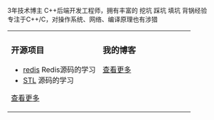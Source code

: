  
3年技术博主 
C++后端开发工程师，拥有丰富的 挖坑 踩坑 填坑 背锅经验    
专注于C++/C，对操作系统、网络、编译原理也有涉猎	 


<table><tr>
<td valign="top" width="50%">

### 开源项目  
	
- [redis](https://github.com/chensongpoixs/credis_source) Redis源码的学习
- [STL](https://github.com/chensongpoixs/cstl_source) 源码的学习  
   
[查看更多](https://github.com/chensongpoixs/)	 

	
</td>
<td valign="top" width="50%">

### 我的博客


[查看更多](https://chensongpoixs.github.io)

</td>
</tr></table>
